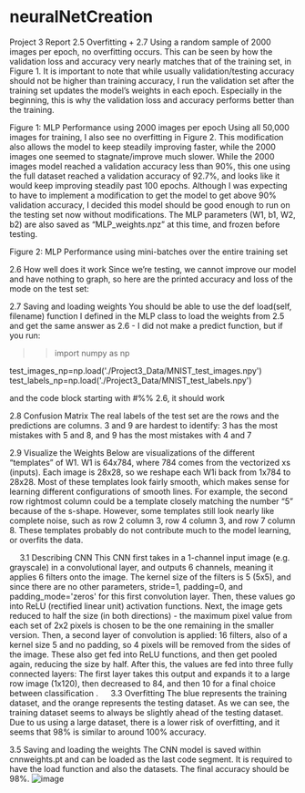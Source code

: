 # neuralNetCreation
Project 3 Report
2.5 Overfitting + 2.7
Using a random sample of 2000 images per epoch, no overfitting occurs. This can be seen by how the validation loss and accuracy very nearly matches that of the training set, in Figure 1. It is important to note that while usually validation/testing accuracy should not be higher than training accuracy, I run the validation set after the training set updates the model’s weights in each epoch. Especially in the beginning, this is why the validation loss and accuracy performs better than the training.
 
Figure 1: MLP Performance using 2000 images per epoch
Using all 50,000 images for training, I also see no overfitting in Figure 2. This modification also allows the model to keep steadily improving faster, while the 2000 images one seemed to stagnate/improve much slower. While the 2000 images model reached a validation accuracy less than 90%, this one using the full dataset reached a validation accuracy of 92.7%, and looks like it would keep improving steadily past 100 epochs. Although I was expecting to have to implement a modification to get the model to get above 90% validation accuracy, I decided this model should be good enough to run on the testing set now without modifications. The MLP parameters (W1, b1, W2, b2) are also saved as “MLP_weights.npz” at this time, and frozen before testing.
 
Figure 2: MLP Performance using mini-batches over the entire training set 

2.6 How well does it work
Since we’re testing, we cannot improve our model and have nothing to graph, so here are the printed accuracy and loss of the mode on the test set:
 

2.7 Saving and loading weights
You should be able to use the def load(self, filename) function I defined in the MLP class to load the weights from 2.5 and get the same answer as 2.6 - I did not make a predict function, but if you run:
>> import numpy as np
>> 
test_images_np=np.load('./Project3_Data/MNIST_test_images.npy')
test_labels_np=np.load('./Project3_Data/MNIST_test_labels.npy')

and the code block starting with #%% 2.6, it should work

2.8 Confusion Matrix
The real labels of the test set are the rows and the predictions are columns. 3 and 9 are hardest to identify: 3 has the most mistakes with 5 and 8, and 9 has the most mistakes with 4 and 7
 
2.9 Visualize the Weights
Below are visualizations of the different “templates” of W1. W1 is 64x784, where 784 comes from the vectorized xs (inputs). Each image is 28x28, so we reshape each W1i back from 1x784 to 28x28. Most of these templates look fairly smooth, which makes sense for learning different configurations of smooth lines. For example, the second row rightmost column could be a template closely matching the number “5” because of the s-shape. However, some templates still look nearly like complete noise, such as row 2 column 3, row 4 column 3, and row 7 column 8. These templates probably do not contribute much to the model learning, or overfits the data.
 
 
3.1 Describing CNN
This CNN first takes in a 1-channel input image (e.g. grayscale) in a convolutional layer, and outputs 6 channels, meaning it applies 6 filters onto the image. The kernel size of the filters is 5 (5x5), and since there are no other parameters, stride=1, padding=0, and padding_mode='zeros' for this first convolution layer. Then, these values go into ReLU (rectified linear unit) activation functions. Next, the image gets reduced to half the size (in both directions) - the maximum pixel value from each set of 2x2 pixels is chosen to be the one remaining in the smaller version. Then, a second layer of convolution is applied: 16 filters, also of a kernel size 5 and no padding, so 4 pixels will be removed from the sides of the image. These also get fed into ReLU functions, and then get pooled again, reducing the size by half. After this, the values are fed into three fully connected layers: The first layer takes this output and expands it to a large row image (1x120), then decreased to 84, and then 10 for a final choice between classification . 
 
3.3 Overfitting
The blue represents the training dataset, and the orange represents the testing dataset. As we can see, the training dataset seems to always be slightly ahead of the testing dataset. Due to us using a large dataset, there is a lower risk of overfitting, and it seems that 98% is similar to around 100% accuracy. 
 

3.5 Saving and loading the weights
The CNN model is saved within cnnweights.pt and can be loaded as the last code segment. It is required to have the load function and also the datasets. The final accuracy should be 98%.
![image](https://github.com/aaronl1661/neuralNetCreation/assets/52339834/7f4acb02-9e33-4810-a9c9-2acad0deba96)

